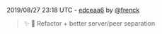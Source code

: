 2019/08/27 23:18 UTC - [edceaa6](https://github.com/hassio-addons/addon-wireguard/commit/edceaa61864ba3d10589847a5275a87977f11588) by [@frenck](https://github.com/frenck)
> :sparkles: :hammer: Refactor + better server/peer separation 

